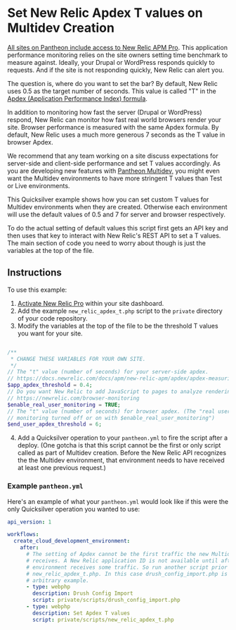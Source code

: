 # Set New Relic Apdex T values on Multidev Creation #


[All sites on Pantheon include access to New Relic APM Pro](https://pantheon.io/features/new-relic). This application performance monitoring relies on the site owners setting time benchmark to measure against. Ideally, your Drupal or WordPress responds quickly to requests. And if the site is not responding quickly, New Relic can alert you.

The question is, where do you want to set the bar? By default, New Relic uses 0.5 as the target number of seconds. This value is called "T" in the [Apdex (Application Performance Index) formula](https://docs.newrelic.com/docs/apm/new-relic-apm/apdex/apdex-measuring-user-satisfaction).

In addition to monitoring how fast the server (Drupal or WordPress) respond, New Relic can monitor how fast real world browsers render your site. Browser performance is measured with the same Apdex formula. By default, New Relic uses a much more generous 7 seconds as the T value in browser Apdex.

We recommend that any team working on a site discuss expectations for server-side and client-side performance and set T values accordingly. As you are developing new features with [Pantheon Multidev,](https://pantheon.io/features/multidev-cloud-environments) you might even want the Multidev environments to have more stringent T values than Test or Live environments.

This Quicksilver example shows how you can set custom T values for Multidev environments when they are created. Otherwise each environment will use the default values of 0.5 and 7 for server and browser respectively.

To do the actual setting of default values this script first gets an API key and then uses that key to interact with New Relic's REST API to set a T values. The main section of code you need to worry about though is just the variables at the top of the file.

## Instructions ##

To use this example:

1. [Activate New Relic Pro](https://pantheon.io/docs/new-relic/#activate-new-relic-pro) within your site dashboard. 
2. Add the example `new_relic_apdex_t.php` script to the `private` directory of your code repository.
3. Modify the variables at the top of the file to be the threshold T values you want for your site.

```php

/**
 * CHANGE THESE VARIABLES FOR YOUR OWN SITE.
 */
// The "t" value (number of seconds) for your server-side apdex.
// https://docs.newrelic.com/docs/apm/new-relic-apm/apdex/apdex-measuring-user-satisfaction
$app_apdex_threshold = 0.4;
// Do you want New Relic to add JavaScript to pages to analyze rendering time?
// https://newrelic.com/browser-monitoring
$enable_real_user_monitoring = TRUE;
// The "t" value (number of seconds) for browser apdex. (The "real user
// monitoring turned off or on with $enable_real_user_monitoring")
$end_user_apdex_threshold = 6;


```


4. Add a Quicksilver operation to your `pantheon.yml` to fire the script after a deploy. (One gotcha is that this script cannot be the first or only script called as part of Multidev creation. Before the New Relic API recognizes the the Multidev environment, that environment needs to have received at least one previous request.) 


### Example `pantheon.yml` ###

Here's an example of what your `pantheon.yml` would look like if this were the only Quicksilver operation you wanted to use:

```yaml
api_version: 1

workflows:
  create_cloud_development_environment:
    after:
      # The setting of Apdex cannot be the first traffic the new Multidev environment
      # receives. A New Relic application ID is not available until after the
      # environment receives some traffic. So run another script prior to calling
      # new_relic_apdex_t.php. In this case drush_config_import.php is an
      # arbitrary example.
      - type: webphp
        description: Drush Config Import
        script: private/scripts/drush_config_import.php
      - type: webphp
        description: Set Apdex T values
        script: private/scripts/new_relic_apdex_t.php
```

